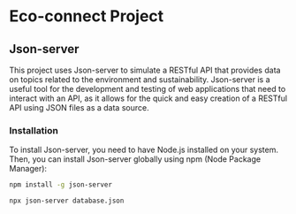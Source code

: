 # Eco-connect Project

## Json-server

This project uses Json-server to simulate a RESTful API that provides data on topics related to the environment and sustainability. Json-server is a useful tool for the development and testing of web applications that need to interact with an API, as it allows for the quick and easy creation of a RESTful API using JSON files as a data source.

### Installation

To install Json-server, you need to have Node.js installed on your system. Then, you can install Json-server globally using npm (Node Package Manager):

```bash
npm install -g json-server

npx json-server database.json
